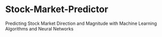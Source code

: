 # Stock-Market-Predictor
Predicting Stock Market Direction and Magnitude with Machine Learning Algorithms and Neural Networks
